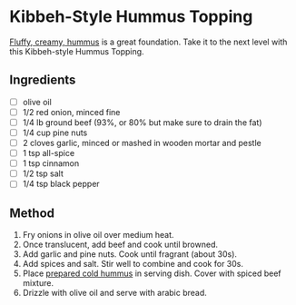 # Kibbeh-Style Hummus Topping

[Fluffy, creamy, hummus](hummus.md) is a great foundation.  Take it to the next level with this Kibbeh-style Hummus Topping.

## Ingredients

- [ ] olive oil
- [ ] 1/2 red onion, minced fine
- [ ] 1/4 lb ground beef (93%, or 80% but make sure to drain the fat)
- [ ] 1/4 cup pine nuts
- [ ] 2 cloves garlic, minced or mashed in wooden mortar and pestle
- [ ] 1 tsp all-spice
- [ ] 1 tsp cinnamon
- [ ] 1/2 tsp salt
- [ ] 1/4 tsp black pepper

## Method

1. Fry onions in olive oil over medium heat.
1. Once translucent, add beef and cook until browned.
1. Add garlic and pine nuts.  Cook until fragrant (about 30s).
1. Add spices and salt.  Stir well to combine and cook for 30s.
1. Place [prepared cold hummus](hummus.md) in serving dish.  Cover with spiced beef mixture.
1. Drizzle with olive oil and serve with arabic bread.
